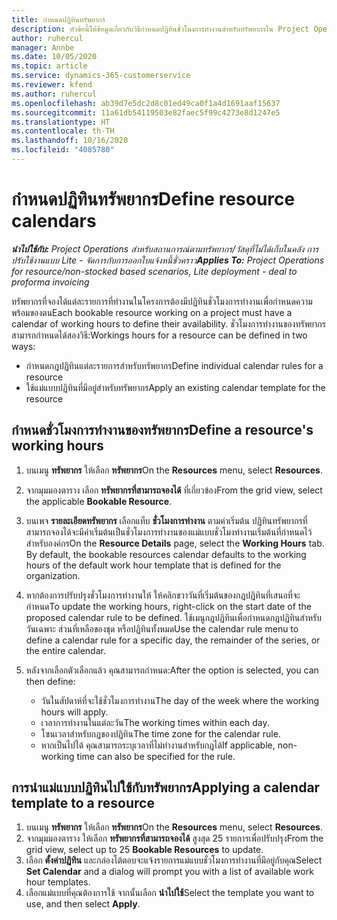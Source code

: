 ```yaml
---
title: กำหนดปฏิทินทรัพยากร
description: หัวข้อนี้ให้ข้อมูลเกี่ยวกับวิธีกำหนดปฏิทินชั่วโมงการทำงานสำหรับทรัพยากรใน Project Operations
author: ruhercul
manager: Annbe
ms.date: 10/05/2020
ms.topic: article
ms.service: dynamics-365-customerservice
ms.reviewer: kfend
ms.author: ruhercul
ms.openlocfilehash: ab39d7e5dc2d8c01ed49ca0f1a4d1691aaf15637
ms.sourcegitcommit: 11a61db54119503e82faec5f99c4273e8d1247e5
ms.translationtype: HT
ms.contentlocale: th-TH
ms.lasthandoff: 10/16/2020
ms.locfileid: "4085780"
---
```

# <a name="define-resource-calendars"></a><span data-ttu-id="f8d3e-103">กำหนดปฏิทินทรัพยากร</span><span class="sxs-lookup"><span data-stu-id="f8d3e-103">Define resource calendars</span></span>

<span data-ttu-id="f8d3e-104">_**นำไปใช้กับ:** Project Operations สำหรับสถานการณ์ตามทรัพยากร/วัสดุที่ไม่ได้เก็บในคลัง การปรับใช้งานแบบ Lite - จัดการกับการออกใบแจ้งหนี้ชั่วคราว_</span><span class="sxs-lookup"><span data-stu-id="f8d3e-104">_**Applies To:** Project Operations for resource/non-stocked based scenarios, Lite deployment - deal to proforma invoicing_</span></span>

<span data-ttu-id="f8d3e-105">ทรัพยากรที่จองได้แต่ละรายการที่ทำงานในโครงการต้องมีปฏิทินชั่วโมงการทำงานเพื่อกำหนดความพร้อมของตน</span><span class="sxs-lookup"><span data-stu-id="f8d3e-105">Each bookable resource working on a project must have a calendar of working hours to define their availability.</span></span> <span data-ttu-id="f8d3e-106">ชั่วโมงการทำงานของทรัพยากรสามารถกำหนดได้สองวิธี:</span><span class="sxs-lookup"><span data-stu-id="f8d3e-106">Workings hours for a resource can be defined in two ways:</span></span> 

   - <span data-ttu-id="f8d3e-107">กำหนดกฎปฏิทินแต่ละรายการสำหรับทรัพยากร</span><span class="sxs-lookup"><span data-stu-id="f8d3e-107">Define individual calendar rules for a resource</span></span>
   - <span data-ttu-id="f8d3e-108">ใช้แม่แบบปฏิทินที่มีอยู่สำหรับทรัพยากร</span><span class="sxs-lookup"><span data-stu-id="f8d3e-108">Apply an existing calendar template for the resource</span></span>

## <a name="define-a-resources-working-hours"></a><span data-ttu-id="f8d3e-109">กำหนดชั่วโมงการทำงานของทรัพยากร</span><span class="sxs-lookup"><span data-stu-id="f8d3e-109">Define a resource's working hours</span></span>

1. <span data-ttu-id="f8d3e-110">บนเมนู **ทรัพยากร** ให้เลือก **ทรัพยากร**</span><span class="sxs-lookup"><span data-stu-id="f8d3e-110">On the **Resources** menu, select **Resources**.</span></span>
2. <span data-ttu-id="f8d3e-111">จากมุมมองตาราง เลือก **ทรัพยากรที่สามารถจองได้** ที่เกี่ยวข้อง</span><span class="sxs-lookup"><span data-stu-id="f8d3e-111">From the grid view, select the applicable **Bookable Resource**.</span></span>
3. <span data-ttu-id="f8d3e-112">บนเพจ **รายละเอียดทรัพยากร** เลือกแท็บ **ชั่วโมงการทำงาน** ตามค่าเริ่มต้น ปฏิทินทรัพยากรที่สามารถจองได้จะมีค่าเริ่มต้นเป็นชั่วโมงการทำงานของแม่แบบชั่วโมงทำงานเริ่มต้นที่กำหนดไว้สำหรับองค์กร</span><span class="sxs-lookup"><span data-stu-id="f8d3e-112">On the **Resource Details** page, select the **Working Hours** tab. By default, the bookable resources calendar defaults to the working hours of the default work hour template that is defined for the organization.</span></span>
4. <span data-ttu-id="f8d3e-113">หากต้องการปรับปรุงชั่วโมงการทำงานให้ ให้คลิกขวาวันที่เริ่มต้นของกฎปฏิทินที่เสนอที่จะกำหนด</span><span class="sxs-lookup"><span data-stu-id="f8d3e-113">To update the working hours, right-click on the start date of the proposed calendar rule to be defined.</span></span> <span data-ttu-id="f8d3e-114">ใช้เมนูกฎปฏิทินเพื่อกำหนดกฎปฏิทินสำหรับวันเฉพาะ ส่วนที่เหลือของชุด หรือปฏิทินทั้งหมด</span><span class="sxs-lookup"><span data-stu-id="f8d3e-114">Use the calendar rule menu to define a calendar rule for a specific day, the remainder of the series, or the entire calendar.</span></span>
5. <span data-ttu-id="f8d3e-115">หลังจากเลือกตัวเลือกแล้ว คุณสามารถกำหนด:</span><span class="sxs-lookup"><span data-stu-id="f8d3e-115">After the option is selected, you can then define:</span></span>

    - <span data-ttu-id="f8d3e-116">วันในสัปดาห์ที่จะใช้ชั่วโมงการทำงาน</span><span class="sxs-lookup"><span data-stu-id="f8d3e-116">The day of the week where the working hours will apply.</span></span>
    - <span data-ttu-id="f8d3e-117">เวลาการทำงานในแต่ละวัน</span><span class="sxs-lookup"><span data-stu-id="f8d3e-117">The working times within each day.</span></span>
    - <span data-ttu-id="f8d3e-118">โซนเวลาสำหรับกฎของปฏิทิน</span><span class="sxs-lookup"><span data-stu-id="f8d3e-118">The time zone for the calendar rule.</span></span>
    - <span data-ttu-id="f8d3e-119">หากเป็นไปได้ คุณสามารถระบุเวลาที่ไม่ทำงานสำหรับกฎได้</span><span class="sxs-lookup"><span data-stu-id="f8d3e-119">If applicable, non-working time can also be specified for the rule.</span></span>

## <a name="applying-a-calendar-template-to-a-resource"></a><span data-ttu-id="f8d3e-120">การนำแม่แบบปฏิทินไปใช้กับทรัพยากร</span><span class="sxs-lookup"><span data-stu-id="f8d3e-120">Applying a calendar template to a resource</span></span>

1. <span data-ttu-id="f8d3e-121">บนเมนู **ทรัพยากร** ให้เลือก **ทรัพยากร**</span><span class="sxs-lookup"><span data-stu-id="f8d3e-121">On the **Resources** menu, select **Resources**.</span></span>
2. <span data-ttu-id="f8d3e-122">จากมุมมองตาราง ให้เลือก **ทรัพยากรที่สามารถจองได้** สูงสุด 25 รายการเพื่อปรับปรุง</span><span class="sxs-lookup"><span data-stu-id="f8d3e-122">From the grid view, select up to 25 **Bookable Resources** to update.</span></span>
3. <span data-ttu-id="f8d3e-123">เลือก **ตั้งค่าปฏิทิน** และกล่องโต้ตอบจะแจ้งรายการแม่แบบชั่วโมงการทำงานที่มีอยู่กับคุณ</span><span class="sxs-lookup"><span data-stu-id="f8d3e-123">Select **Set Calendar** and a dialog will prompt you with a list of available work hour templates.</span></span>
4. <span data-ttu-id="f8d3e-124">เลือกแม่แบบที่คุณต้องการใช้ จากนั้นเลือก **นำไปใช้**</span><span class="sxs-lookup"><span data-stu-id="f8d3e-124">Select the template you want to use, and then select **Apply**.</span></span>
